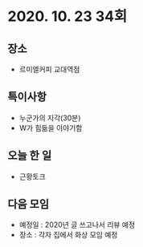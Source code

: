 # 2020. 10. 23 34회

## 장소

- 르미엘커피 교대역점

## 특이사항

- 누군가의 지각(30분)
- W가 힘듦을 이야기함

## 오늘 한 일

- 근황토크

## 다음 모임 

- 예정일 : 2020년 글 쓰고나서 리뷰 예정
- 장소 : 각자 집에서 화상 모임 예정

